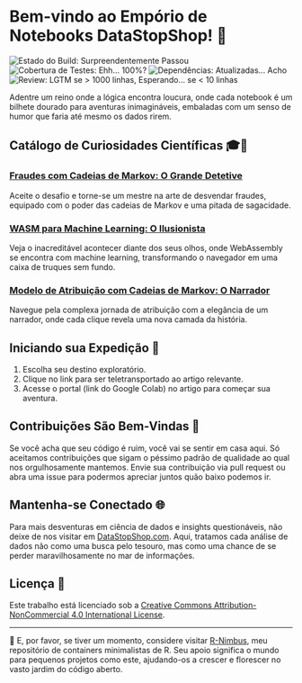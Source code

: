 # Bem-vindo ao Empório de Notebooks DataStopShop! 🌌

![Estado do Build: Surpreendentemente Passou](https://img.shields.io/badge/build-surpreendentemente_passou-<cor>.svg)
![Cobertura de Testes: Ehh... 100%?](https://img.shields.io/badge/coverage-ehh..._100%25-<cor>.svg)
![Dependências: Atualizadas... Acho](https://img.shields.io/badge/dependencies-atualizadas..._acho-<cor>.svg)
![Review: LGTM se > 1000 linhas, Esperando... se < 10 linhas](https://img.shields.io/badge/review-LGTM_se_%3E_1000_linhas,_Esperando..._se_%3C_10_linhas-<cor>.svg)

Adentre um reino onde a lógica encontra loucura, onde cada notebook é um bilhete dourado para aventuras inimagináveis, embaladas com um senso de humor que faria até mesmo os dados rirem.

## Catálogo de Curiosidades Científicas 🎓🎉

### [Fraudes com Cadeias de Markov: O Grande Detetive](https://datastopshop.com/p/fraudes-com-cadeias-de-markov/)
Aceite o desafio e torne-se um mestre na arte de desvendar fraudes, equipado com o poder das cadeias de Markov e uma pitada de sagacidade.

### [WASM para Machine Learning: O Ilusionista](https://datastopshop.com/p/wasm-para-ml/)
Veja o inacreditável acontecer diante dos seus olhos, onde WebAssembly se encontra com machine learning, transformando o navegador em uma caixa de truques sem fundo.

### [Modelo de Atribuição com Cadeias de Markov: O Narrador](https://datastopshop.com/p/modelo-de-atribuicao-com-cadeias-de-markov/)
Navegue pela complexa jornada de atribuição com a elegância de um narrador, onde cada clique revela uma nova camada da história.

## Iniciando sua Expedição 🚀

1. Escolha seu destino exploratório.
2. Clique no link para ser teletransportado ao artigo relevante.
3. Acesse o portal (link do Google Colab) no artigo para começar sua aventura.

## Contribuições São Bem-Vindas 🤝

Se você acha que seu código é ruim, você vai se sentir em casa aqui. Só aceitamos contribuições que sigam o péssimo padrão de qualidade ao qual nos orgulhosamente mantemos. Envie sua contribuição via pull request ou abra uma issue para podermos apreciar juntos quão baixo podemos ir.

## Mantenha-se Conectado 🌐

Para mais desventuras em ciência de dados e insights questionáveis, não deixe de nos visitar em [DataStopShop.com](https://datastopshop.com/). Aqui, tratamos cada análise de dados não como uma busca pelo tesouro, mas como uma chance de se perder maravilhosamente no mar de informações.

## Licença 📄

Este trabalho está licenciado sob a [Creative Commons Attribution-NonCommercial 4.0 International License](https://creativecommons.org/licenses/by-nc/4.0/).

- - -

🥺 E, por favor, se tiver um momento, considere visitar [R-Nimbus](https://github.com/thiago4int/r-minimal-2.0), meu repositório de containers minimalistas de R. Seu apoio significa o mundo para pequenos projetos como este, ajudando-os a crescer e florescer no vasto jardim do código aberto.


